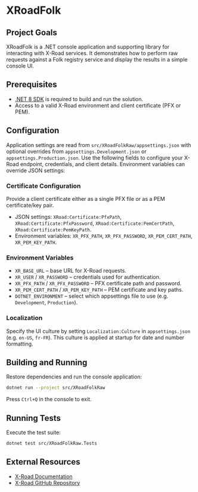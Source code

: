 # XRoadFolk

## Project Goals
XRoadFolk is a .NET console application and supporting library for interacting with X-Road services. It demonstrates how to perform raw requests against a Folk registry service and display the results in a simple console UI.

## Prerequisites
- [.NET 8 SDK](https://dotnet.microsoft.com/) is required to build and run the solution.
- Access to a valid X-Road environment and client certificate (PFX or PEM).

## Configuration
Application settings are read from `src/XRoadFolkRaw/appsettings.json` with optional overrides from `appsettings.Development.json` or `appsettings.Production.json`. Use the following fields to configure your X-Road endpoint, credentials, and client details. Environment variables can override JSON settings:

### Certificate Configuration
Provide a client certificate either as a single PFX file or as a PEM certificate/key pair.
- JSON settings: `XRoad:Certificate:PfxPath`, `XRoad:Certificate:PfxPassword`, `XRoad:Certificate:PemCertPath`, `XRoad:Certificate:PemKeyPath`.
- Environment variables: `XR_PFX_PATH`, `XR_PFX_PASSWORD`, `XR_PEM_CERT_PATH`, `XR_PEM_KEY_PATH`.

### Environment Variables
- `XR_BASE_URL` – base URL for X-Road requests.
- `XR_USER` / `XR_PASSWORD` – credentials used for authentication.
- `XR_PFX_PATH` / `XR_PFX_PASSWORD` – PFX certificate path and password.
- `XR_PEM_CERT_PATH` / `XR_PEM_KEY_PATH` – PEM certificate and key paths.
- `DOTNET_ENVIRONMENT` – select which appsettings file to use (e.g. `Development`, `Production`).

### Localization
Specify the UI culture by setting `Localization:Culture` in `appsettings.json` (e.g. `en-US`, `fr-FR`). This culture is applied at startup for date and number formatting.

## Building and Running
Restore dependencies and run the console application:
```bash
dotnet run --project src/XRoadFolkRaw
```
Press `Ctrl+Q` in the console to exit.

## Running Tests
Execute the test suite:
```bash
dotnet test src/XRoadFolkRaw.Tests
```

## External Resources
- [X-Road Documentation](https://x-road.global/documentation)
- [X-Road GitHub Repository](https://github.com/nordic-institute/X-Road)
